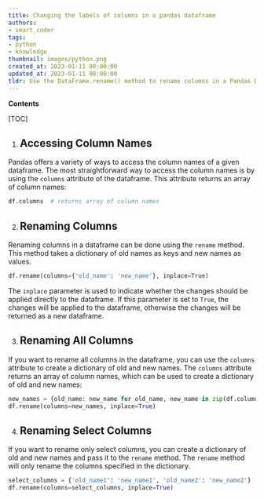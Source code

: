 ```yaml
---
title: Changing the labels of columns in a pandas dataframe
authors:
- smart_coder
tags:
- python
- knowledge
thumbnail: images/python.png
created_at: 2023-01-11 00:00:00
updated_at: 2023-01-11 00:00:00
tldr: Use the DataFrame.rename() method to rename columns in a Pandas DataFrame.
---
```


**Contents**

[TOC]

1. ## Accessing Column Names

Pandas offers a variety of ways to access the column names of a given dataframe. The most straightforward way to access the column names is by using the `columns` attribute of the dataframe. This attribute returns an array of column names:

```python
df.columns  # returns array of column names
```

2. ## Renaming Columns

Renaming columns in a dataframe can be done using the `rename` method. This method takes a dictionary of old names as keys and new names as values. 

```python
df.rename(columns={'old_name': 'new_name'}, inplace=True)
```

The `inplace` parameter is used to indicate whether the changes should be applied directly to the dataframe. If this parameter is set to `True`, the changes will be applied to the dataframe, otherwise the changes will be returned as a new dataframe.

3. ## Renaming All Columns

If you want to rename all columns in the dataframe, you can use the `columns` attribute to create a dictionary of old and new names. The `columns` attribute returns an array of column names, which can be used to create a dictionary of old and new names:

```python
new_names = {old_name: new_name for old_name, new_name in zip(df.columns, new_column_names)}
df.rename(columns=new_names, inplace=True)
```

4. ## Renaming Select Columns

If you want to rename only select columns, you can create a dictionary of old and new names and pass it to the `rename` method. The `rename` method will only rename the columns specified in the dictionary.

```python
select_columns = {'old_name1': 'new_name1', 'old_name2': 'new_name2'}
df.rename(columns=select_columns, inplace=True)
```
